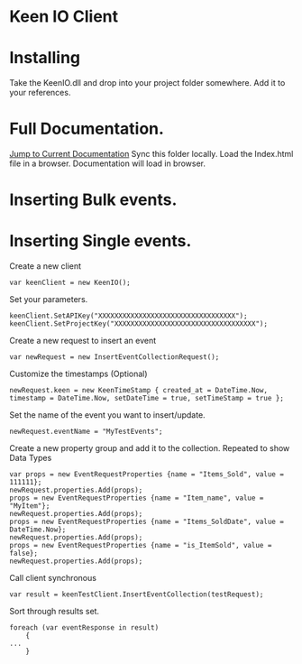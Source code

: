 # Keen IO Client
Installing
======================================
Take the KeenIO.dll and drop into your project folder somewhere.
Add it to your references.

Full Documentation.
======================================
[Jump to Current Documentation](https://github.com/firebellys/KeenIO-DotNet/tree/Dev/Documentation/Help)
Sync this folder locally.
Load the Index.html file in a browser.
Documentation will load in browser.

Inserting Bulk events.
======================================

Inserting Single events.
======================================
Create a new client 

    var keenClient = new KeenIO();

Set your parameters.

    keenClient.SetAPIKey("XXXXXXXXXXXXXXXXXXXXXXXXXXXXXXXXXX");
    keenClient.SetProjectKey("XXXXXXXXXXXXXXXXXXXXXXXXXXXXXXXXXXX");

Create a new request to insert an event

    var newRequest = new InsertEventCollectionRequest();

Customize the timestamps (Optional)

    newRequest.keen = new KeenTimeStamp { created_at = DateTime.Now, timestamp = DateTime.Now, setDateTime = true, setTimeStamp = true };

Set the name of the event you want to insert/update.

    newRequest.eventName = "MyTestEvents";

Create a new property group and add it to the collection. Repeated to show Data Types
    
    var props = new EventRequestProperties {name = "Items_Sold", value = 111111};
    newRequest.properties.Add(props);
    props = new EventRequestProperties {name = "Item_name", value = "MyItem"};
    newRequest.properties.Add(props);
    props = new EventRequestProperties {name = "Items_SoldDate", value = DateTime.Now};
    newRequest.properties.Add(props);
    props = new EventRequestProperties {name = "is_ItemSold", value = false};
    newRequest.properties.Add(props);

Call client synchronous

    var result = keenTestClient.InsertEventCollection(testRequest);

Sort through results set.

    foreach (var eventResponse in result)
        {
    ...
        }
